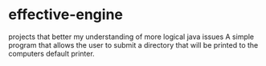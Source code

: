 # effective-engine
projects that better my understanding of more logical java issues
A simple program that allows the user to submit a directory that will be printed to the computers default printer.
